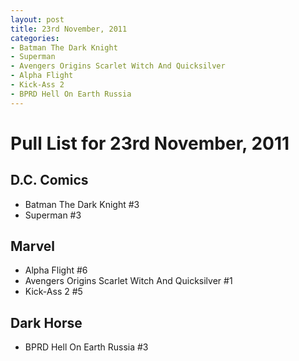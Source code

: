 ```yaml
---
layout: post
title: 23rd November, 2011
categories:
- Batman The Dark Knight
- Superman
- Avengers Origins Scarlet Witch And Quicksilver
- Alpha Flight
- Kick-Ass 2
- BPRD Hell On Earth Russia
---
```


# Pull List for 23rd November, 2011

## D.C. Comics

* Batman The Dark Knight #3
* Superman #3

## Marvel

* Alpha Flight #6
* Avengers Origins Scarlet Witch And Quicksilver #1
* Kick-Ass 2 #5

## Dark Horse

* BPRD Hell On Earth Russia #3

